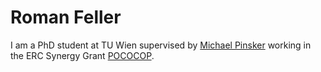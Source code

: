 # Roman Feller

I am a PhD student at TU Wien supervised by <a href="https://dmg.tuwien.ac.at/pinsker/">Michael Pinsker</a> working in the ERC Synergy Grant <a href="pococop.eu">POCOCOP</a>.
